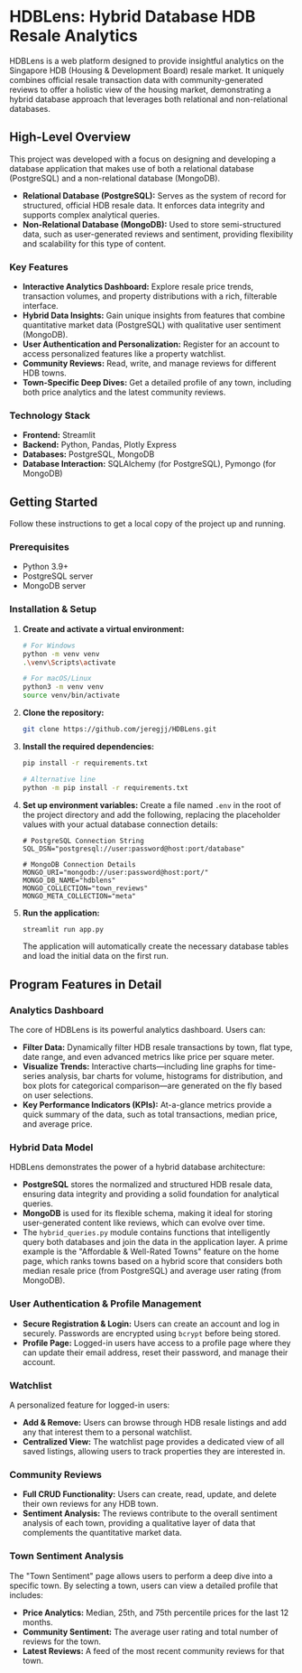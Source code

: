 # HDBLens: Hybrid Database HDB Resale Analytics

HDBLens is a web platform designed to provide insightful analytics on the Singapore HDB (Housing & Development Board) resale market. It uniquely combines official resale transaction data with community-generated reviews to offer a holistic view of the housing market, demonstrating a hybrid database approach that leverages both relational and non-relational databases.

## High-Level Overview

This project was developed with a focus on designing and developing a database application that makes use of both a relational database (PostgreSQL) and a non-relational database (MongoDB).

-   **Relational Database (PostgreSQL):** Serves as the system of record for structured, official HDB resale data. It enforces data integrity and supports complex analytical queries.
-   **Non-Relational Database (MongoDB):** Used to store semi-structured data, such as user-generated reviews and sentiment, providing flexibility and scalability for this type of content.

### Key Features

-   **Interactive Analytics Dashboard:** Explore resale price trends, transaction volumes, and property distributions with a rich, filterable interface.
-   **Hybrid Data Insights:** Gain unique insights from features that combine quantitative market data (PostgreSQL) with qualitative user sentiment (MongoDB).
-   **User Authentication and Personalization:** Register for an account to access personalized features like a property watchlist.
-   **Community Reviews:** Read, write, and manage reviews for different HDB towns.
-   **Town-Specific Deep Dives:** Get a detailed profile of any town, including both price analytics and the latest community reviews.

### Technology Stack

-   **Frontend:** Streamlit
-   **Backend:** Python, Pandas, Plotly Express
-   **Databases:** PostgreSQL, MongoDB
-   **Database Interaction:** SQLAlchemy (for PostgreSQL), Pymongo (for MongoDB)

## Getting Started

Follow these instructions to get a local copy of the project up and running.

### Prerequisites

-   Python 3.9+
-   PostgreSQL server
-   MongoDB server

### Installation & Setup

1.  **Create and activate a virtual environment:**
    ```sh
    # For Windows
    python -m venv venv
    .\venv\Scripts\activate

    # For macOS/Linux
    python3 -m venv venv
    source venv/bin/activate
    ```

2.  **Clone the repository:**
    ```sh
    git clone https://github.com/jeregjj/HDBLens.git
    ```

3.  **Install the required dependencies:**
    ```sh
    pip install -r requirements.txt

    # Alternative line
    python -m pip install -r requirements.txt
    ```

4.  **Set up environment variables:**
    Create a file named `.env` in the root of the project directory and add the following, replacing the placeholder values with your actual database connection details:

    ```env
    # PostgreSQL Connection String
    SQL_DSN="postgresql://user:password@host:port/database"

    # MongoDB Connection Details
    MONGO_URI="mongodb://user:password@host:port/"
    MONGO_DB_NAME="hdblens"
    MONGO_COLLECTION="town_reviews"
    MONGO_META_COLLECTION="meta"
    ```

5.  **Run the application:**
    ```sh
    streamlit run app.py
    ```
    The application will automatically create the necessary database tables and load the initial data on the first run.

## Program Features in Detail

### Analytics Dashboard

The core of HDBLens is its powerful analytics dashboard. Users can:

-   **Filter Data:** Dynamically filter HDB resale transactions by town, flat type, date range, and even advanced metrics like price per square meter.
-   **Visualize Trends:** Interactive charts—including line graphs for time-series analysis, bar charts for volume, histograms for distribution, and box plots for categorical comparison—are generated on the fly based on user selections.
-   **Key Performance Indicators (KPIs):** At-a-glance metrics provide a quick summary of the data, such as total transactions, median price, and average price.

### Hybrid Data Model

HDBLens demonstrates the power of a hybrid database architecture:

-   **PostgreSQL** stores the normalized and structured HDB resale data, ensuring data integrity and providing a solid foundation for analytical queries.
-   **MongoDB** is used for its flexible schema, making it ideal for storing user-generated content like reviews, which can evolve over time.
-   The `hybrid_queries.py` module contains functions that intelligently query both databases and join the data in the application layer. A prime example is the "Affordable & Well-Rated Towns" feature on the home page, which ranks towns based on a hybrid score that considers both median resale price (from PostgreSQL) and average user rating (from MongoDB).

### User Authentication & Profile Management

-   **Secure Registration & Login:** Users can create an account and log in securely. Passwords are encrypted using `bcrypt` before being stored.
-   **Profile Page:** Logged-in users have access to a profile page where they can update their email address, reset their password, and manage their account.

### Watchlist

A personalized feature for logged-in users:

-   **Add & Remove:** Users can browse through HDB resale listings and add any that interest them to a personal watchlist.
-   **Centralized View:** The watchlist page provides a dedicated view of all saved listings, allowing users to track properties they are interested in.

### Community Reviews

-   **Full CRUD Functionality:** Users can create, read, update, and delete their own reviews for any HDB town.
-   **Sentiment Analysis:** The reviews contribute to the overall sentiment analysis of each town, providing a qualitative layer of data that complements the quantitative market data.

### Town Sentiment Analysis

The "Town Sentiment" page allows users to perform a deep dive into a specific town. By selecting a town, users can view a detailed profile that includes:

-   **Price Analytics:** Median, 25th, and 75th percentile prices for the last 12 months.
-   **Community Sentiment:** The average user rating and total number of reviews for the town.
-   **Latest Reviews:** A feed of the most recent community reviews for that town.
